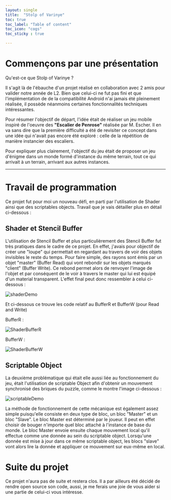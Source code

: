 ```yaml
---
layout: single
title:  "Stolp of Varinye"
toc: true
toc_label: "Table of content"
toc_icon: "cogs"
toc_sticky : true

---
```


# Commençons par une présentation

Qu'est-ce que Stolp of Varinye ? 

Il s'agit là de l'ébauche d'un projet réalisé en collaboration avec 2 amis pour valider notre année de L2. Bien que celui-ci ne fut pas fini et que l'implémentation de de la compatibilité Android n'ai jamais été pleinement réalisée, il possède néanmoins certaines fonctionnalités techniques intéressantes.

Pour résumer l'objectif de départ, l'idée était de réaliser un jeu mobile inspiré de l'oeuvre des **"Escalier de Penrose"** réalisée par M. Escher. Il en va sans dire que la première difficulté a été de revisiter ce concept dans une idée qui n'avait pas encore été exploré : celle de la répétition de manière instancier des escaliers. 

Pour expliquer plus clairement, l'objectif du jeu était de proposer un jeu d'énigme dans un monde formé d'instance du même terrain, tout ce qui arrivait à un terrain, arrivant aux autres instances. 

***

# Travail de programmation

Ce projet fut pour moi un nouveau défi, en parti par l'utilisation de Shader ainsi que des scriptables objects. Travail que je vais détailler plus en détail ci-dessous : 

## Shader et Stencil Buffer

L'utilisation de Stencil Buffer et plus particulièrement des Stencil Buffer fut très pratiques dans le cadre de ce projet. En effet, j'avais pour objectif de créer une "loupe" qui permettait en regardant au travers de voir des objets invisibles le reste du temps. Pour faire simple, des rayons sont émis par un objet "master" (Buffer Read) qui vont rebondir sur les objets marqués "client" (Buffer Write). Ce rebond permet alors de renvoyer l'image de l'objet et par conséquent de le voir à travers le master qui lui est équipé d'un material transparent. L'effet final peut donc ressembler à celui ci-dessous : 

![shaderDemo](/assets/images/shaderDemo.gif)

Et ci-dessous ce trouve les code relatif au BufferR et BufferW (pour Read and Write)

BufferR : 

![ShaderBufferR](https://user-images.githubusercontent.com/114059469/200172035-054633b6-d313-40d1-98f3-964a59501c57.png)

BufferW :
 
![ShaderBufferW](https://user-images.githubusercontent.com/114059469/200172040-dd774511-b883-4a2e-a02e-d3a4ab67b6ce.png)

## Scriptable Object 

La deuxième problématique qui était elle aussi liée au fonctionnement du jeu, était l'utilisation de scriptable Object afin d'obtenir un mouvement synchronisé des briques du puzzle, comme le montre l'image ci-dessous : 

![scriptableDemo](/assets/images/scriptableDemo.gif)

La méthode de fonctionnement de cette mécanique est également assez simple puisqu'elle consiste en deux type de bloc, un bloc "Master" et un bloc "Slave". Le bloc Master est déterminé par le joueur. Il peut en effet choisir de bouger n'importe quel bloc attaché à l'instance de base du monde. Le bloc Master envoie ensuite chaque mouvement local qu'il effectue comme une donnée au sein du scriptable object. Lorsqu'une donnée est mise à jour dans ce même scriptable object, les blocs "slave" vont alors lire la donnée et appliquer ce mouvement sur eux-même en local. 

# Suite du projet

Ce projet n'aura pas de suite et restera clos. Il a par ailleurs été décidé de rendre open source son code, aussi, je me ferais une joie de vous aider si une partie de celui-ci vous intéresse.